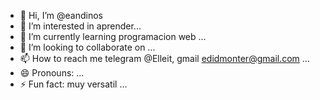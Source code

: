 - 👋 Hi, I’m @eandinos
- 👀 I’m interested in aprender...
- 🌱 I’m currently learning programacion web ...
- 💞️ I’m looking to collaborate on  ...
- 📫 How to reach me telegram @Elleit, gmail edidmonter@gmail.com ...
- 😄 Pronouns: ...
- ⚡ Fun fact: muy versatil ...

<!---
eandinos/eandinos is a ✨ special ✨ repository because its `README.md` (this file) appears on your GitHub profile.
You can click the Preview link to take a look at your changes.
--->
